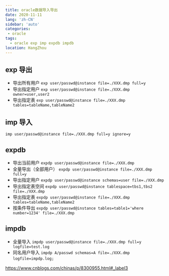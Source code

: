 ```yaml
---
title: oracle数据导入导出
date: 2020-11-11
lang: 'zh-CN'
sidebar: 'auto'
categories:
 - oracle
tags: 
  - oracle exp imp expdb impdb
location: HangZhou
---
```



## exp 导出
  - 导出所有用户 
  `exp user/passwd@instance file=./XXX.dmp full=y`
  - 导出指定用户
  `exp user/passwd@instance file=./XXX.dmp owner=user,user2`
  - 导出指定表
  `exp user/passwd@instance file=./XXX.dmp tables=tableName,tableName2`

## imp 导入
  `imp user/passwd@instance file=./XXX.dmp full=y ignore=y`

## expdb 
  - 导出当前用户
  `expdp user/passwd@instance file=./XXX.dmp` 
  - 全量导出（全部用户） 
  `expdp user/passwd@instance file=./XXX.dmp full=y`
  - 导出指定用户
  `expdp user/passwd@instance schemas=user file=./XXX.dmp`
  - 导出指定表空间
  `expdp user/passwd@instance tablespace=tbs1,tbs2 file=./XXX.dmp`
  - 导出指定表
  `expdp user/passwd@instance file=./XXX.dmp tables=tableName,tableName2`
  - 按条件导出
  `expdp user/passwd@instance tables=table1='where number=1234' file=./XXX.dmp`

## impdb
  - 全量导入
  `impdp user/passwd@instance file=./XXX.dmp full=y logfile=test.log`
  - 同名用户导入
  `impdp A/passwd schemas=A file=./XXX.dmp logfile=impdp.log;　`


https://www.cnblogs.com/chinas/p/8300955.html#_label3